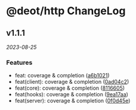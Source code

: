 # @deot/http ChangeLog

## v1.1.1

_2023-08-25_

### Features

- feat: coverage & completion ([a6b1021](https://github.com/deot/http/commit/a6b1021926c3447df4783c6791215440f3faf3a6))
- feat(client): coverage & completion ([0ad04c2](https://github.com/deot/http/commit/0ad04c20a5d4095116b4d925070ead41e18d46ce))
- feat(core): coverage & completion ([8116605](https://github.com/deot/http/commit/8116605de886782fd96efe6be95f03c76233d8c1))
- feat(hooks): coverage & completion ([9ea17aa](https://github.com/deot/http/commit/9ea17aa40301c6c8d143d6b7af4d1c1a3fee02f1))
- feat(server): coverage & completion ([0f0d45e](https://github.com/deot/http/commit/0f0d45e9ab195ee24536b92d01c1bd0c7c6b7074))
